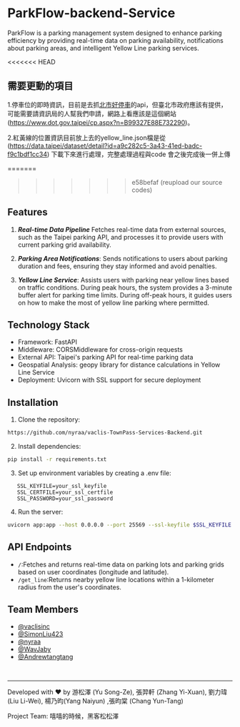 # ParkFlow-backend-Service
ParkFlow is a parking management system designed to enhance parking efficiency by providing real-time data on parking availability, notifications about parking areas, and intelligent Yellow Line parking services.

<<<<<<< HEAD
## 需要更動的項目
1.停車位的即時資訊，目前是去抓[北市好停車](https://itaipeiparking.pma.gov.taipei/)的api，但臺北市政府應該有提供，可能需要請資訊局的人幫我們申請，網路上看應該是這個網站(https://www.dot.gov.taipei/cp.aspx?n=B99327E88E732290)。

2.紅黃線的位置資訊目前放上去的yellow_line.json檔是從(https://data.taipei/dataset/detail?id=a9c282c5-3a43-41ed-badc-f9c1bdf1cc34)  下載下來進行處理，完整處理過程與code
會之後完成後一併上傳



=======
>>>>>>> e58befaf (reupload our source codes)
## Features
1. ***Real-time Data Pipeline***
Fetches real-time data from external sources, such as the Taipei parking API, and processes it to provide users with current parking grid availability.

2. ***Parking Area Notifications***:
Sends notifications to users about parking duration and fees, ensuring they stay informed and avoid penalties.

3. ***Yellow Line Service***:
Assists users with parking near yellow lines based on traffic conditions. During peak hours, the system provides a 3-minute buffer alert for parking time limits. During off-peak hours, it guides users on how to make the most of yellow line parking where permitted.


## Technology Stack

- Framework: FastAPI
- Middleware: CORSMiddleware for cross-origin requests
- External API: Taipei's parking API for real-time parking data
- Geospatial Analysis: geopy library for distance calculations in Yellow Line Service
- Deployment: Uvicorn with SSL support for secure deployment


## Installation
1. Clone the repository:
```bash 
https://github.com/nyraa/vaclis-TownPass-Services-Backend.git
```

2. Install dependencies:
```bash
pip install -r requirements.txt
```

3. Set up environment variables by creating a .env file:
```env
   SSL_KEYFILE=your_ssl_keyfile
   SSL_CERTFILE=your_ssl_certfile
   SSL_PASSWORD=your_ssl_password
```
4. Run the server:
```bash
uvicorn app:app --host 0.0.0.0 --port 25569 --ssl-keyfile $SSL_KEYFILE --ssl-certfile $SSL_CERTFILE --ssl-keyfile-password $SSL_PASSWORD
```


## API Endpoints
- `/`:Fetches and returns real-time data on parking lots and parking grids based on user coordinates (longitude and latitude).
- `/get_line`:Returns nearby yellow line locations within a 1-kilometer radius from the user's coordinates.

## Team Members
- [@vaclisinc](https://www.github.com/vaclisinc)
- [@SimonLiu423](https://www.github.com/SimonLiu423)
- [@nyraa](https://github.com/nyraa)
- [@WavJaby](https://www.github.com/WavJaby)
- [@Andrewtangtang](https://www.github.com/Andrewtangtang) 


<br>

---


Developed with ❤️ by 游松澤 (Yu Song-Ze), 張羿軒 (Zhang Yi-Xuan), 劉力瑋 (Liu Li-Wei), 楊乃昀(Yang Naiyun) ,張昀棠 (Chang Yun-Tang)

Project Team: 嘻嘻的時候，黑客松松澤
